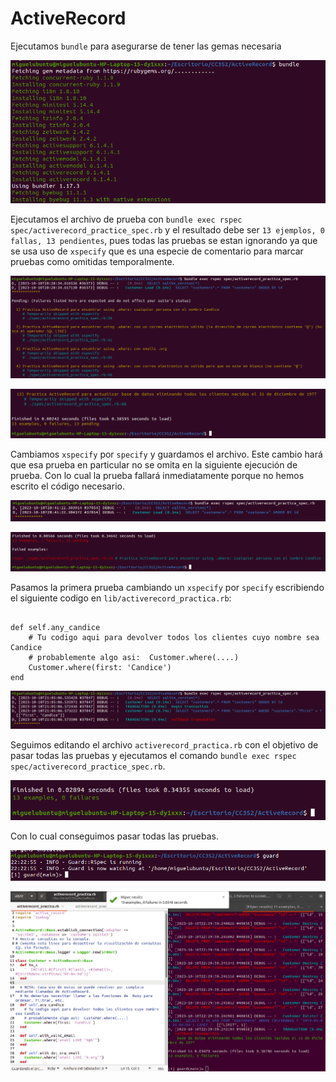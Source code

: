 # ActiveRecord
Ejecutamos `bundle` para asegurarse de tener las gemas necesaria

![](https://github.com/miguelvega/ActiveRecord/blob/main/Imagenes/1.png)

Ejecutamos el archivo de prueba con `bundle exec rspec spec/activerecord_practice_spec.rb` y el resultado debe ser `13 ejemplos, 0 fallas, 13 pendientes`, pues 
todas las pruebas se estan ignorando ya que se usa uso de `xspecify` que es una especie de comentario para marcar pruebas como omitidas temporalmente.

![](https://github.com/miguelvega/ActiveRecord/blob/main/Imagenes/2.png)


![](https://github.com/miguelvega/ActiveRecord/blob/main/Imagenes/3.png)

Cambiamos `xspecify` por `specify` y guardamos el archivo. Este cambio hará que esa prueba en particular no se omita en la siguiente ejecución de prueba.
Con lo cual la prueba fallará inmediatamente porque no hemos escrito el código necesario.

![](https://github.com/miguelvega/ActiveRecord/blob/main/Imagenes/4.png)


![](https://github.com/miguelvega/ActiveRecord/blob/main/Imagenes/5.png)

Pasamos la primera prueba cambiando un `xspecify` por `specify` escribiendo el siguiente codigo en `lib/activerecord_practica.rb`:
```

def self.any_candice
    # Tu codigo aqui para devolver todos los clientes cuyo nombre sea Candice
    # probablemente algo asi:  Customer.where(....)
    Customer.where(first: 'Candice')
end
```

![](https://github.com/miguelvega/ActiveRecord/blob/main/Imagenes/6.png)

Seguimos editando el archivo `activerecord_practica.rb` con el objetivo de pasar todas las pruebas y ejecutamos el comando `bundle exec rspec spec/activerecord_practice_spec.rb`.

![](https://github.com/miguelvega/ActiveRecord/blob/main/Imagenes/7.png)

Con lo cual conseguimos pasar todas las pruebas.

![](https://github.com/miguelvega/ActiveRecord/blob/main/Imagenes/8.png)

![](https://github.com/miguelvega/ActiveRecord/blob/main/Imagenes/9.png)
